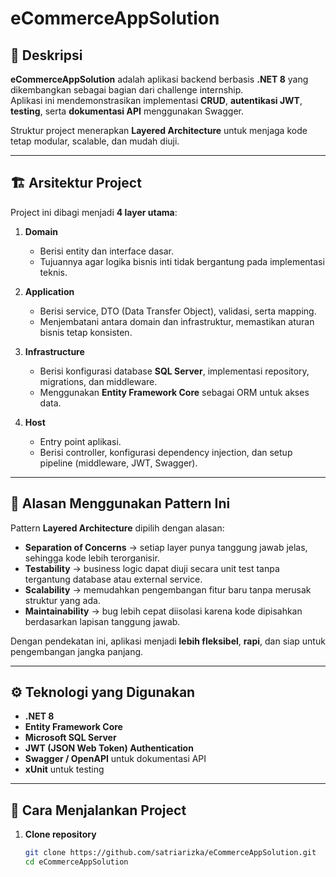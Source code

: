# eCommerceAppSolution

## 📌 Deskripsi

**eCommerceAppSolution** adalah aplikasi backend berbasis **.NET 8** yang dikembangkan sebagai bagian dari challenge internship.  
Aplikasi ini mendemonstrasikan implementasi **CRUD**, **autentikasi JWT**, **testing**, serta **dokumentasi API** menggunakan Swagger.  

Struktur project menerapkan **Layered Architecture** untuk menjaga kode tetap modular, scalable, dan mudah diuji.  

---

## 🏗️ Arsitektur Project

Project ini dibagi menjadi **4 layer utama**:

1. **Domain**  
   - Berisi entity dan interface dasar.  
   - Tujuannya agar logika bisnis inti tidak bergantung pada implementasi teknis.  

2. **Application**  
   - Berisi service, DTO (Data Transfer Object), validasi, serta mapping.  
   - Menjembatani antara domain dan infrastruktur, memastikan aturan bisnis tetap konsisten.  

3. **Infrastructure**  
   - Berisi konfigurasi database **SQL Server**, implementasi repository, migrations, dan middleware.  
   - Menggunakan **Entity Framework Core** sebagai ORM untuk akses data.  

4. **Host**  
   - Entry point aplikasi.  
   - Berisi controller, konfigurasi dependency injection, dan setup pipeline (middleware, JWT, Swagger).  

---

## 🎯 Alasan Menggunakan Pattern Ini

Pattern **Layered Architecture** dipilih dengan alasan:

- **Separation of Concerns** → setiap layer punya tanggung jawab jelas, sehingga kode lebih terorganisir.  
- **Testability** → business logic dapat diuji secara unit test tanpa tergantung database atau external service.  
- **Scalability** → memudahkan pengembangan fitur baru tanpa merusak struktur yang ada.  
- **Maintainability** → bug lebih cepat diisolasi karena kode dipisahkan berdasarkan lapisan tanggung jawab.  

Dengan pendekatan ini, aplikasi menjadi **lebih fleksibel**, **rapi**, dan siap untuk pengembangan jangka panjang.  

---

## ⚙️ Teknologi yang Digunakan

- **.NET 8**  
- **Entity Framework Core**  
- **Microsoft SQL Server**  
- **JWT (JSON Web Token) Authentication**  
- **Swagger / OpenAPI** untuk dokumentasi API  
- **xUnit** untuk testing  

---

## 🚀 Cara Menjalankan Project

1. **Clone repository**
   ```bash
   git clone https://github.com/satriarizka/eCommerceAppSolution.git
   cd eCommerceAppSolution
